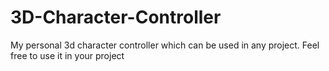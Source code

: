 # 3D-Character-Controller
My personal 3d character controller which can be used in any project. Feel free to use it in your project
